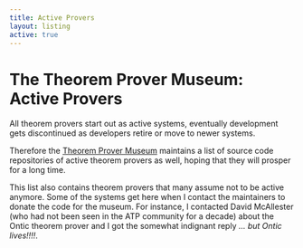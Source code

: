 ```yaml
---
title: Active Provers
layout: listing
active: true
---
```


# The Theorem Prover Museum: Active Provers
All theorem provers start out as active systems, eventually development gets discontinued as developers retire or move to newer systems. 

Therefore the [Theorem Prover Museum](/) maintains a list of source code repositories of active theorem provers as well, hoping that they will prosper for a long time.

This list also contains theorem provers that many assume not to be active anymore. 
Some of the systems get here when I contact the maintainers to donate the code for the museum. 
For instance, I contacted David McAllester (who had not been seen in the ATP community for a decade) about the Ontic theorem prover and I got the somewhat indignant reply *... but Ontic lives!!!!*. 